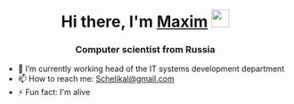 <h1 align="center">Hi there, I'm <a href="https://github.com/Alxim/" target="_blank">Maxim</a> 
<img src="https://github.com/blackcater/blackcater/raw/main/images/Hi.gif" height="32"/></h1>
<h3 align="center">Computer scientist from Russia</h3>


- 🔭 I’m currently working head of the IT systems development department
- 📫 How to reach me: Schelikal@gmail.com
- ⚡ Fun fact: I'm alive

